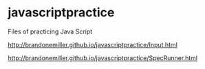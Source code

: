 javascriptpractice
==================

Files of practicing Java Script

http://brandonemiller.github.io/javascriptpractice/Input.html

http://brandonemiller.github.io/javascriptpractice/SpecRunner.html
